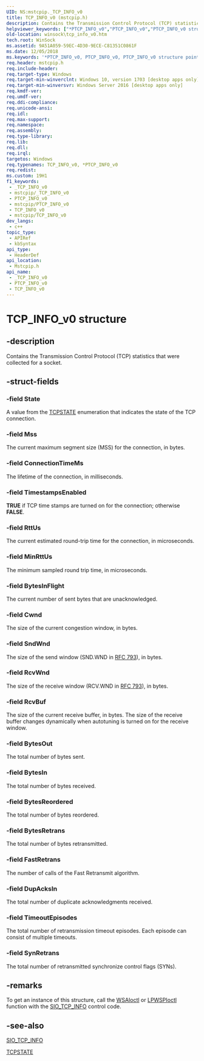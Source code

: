 ```yaml
---
UID: NS:mstcpip._TCP_INFO_v0
title: TCP_INFO_v0 (mstcpip.h)
description: Contains the Transmission Control Protocol (TCP) statistics that were collected for a socket.
helpviewer_keywords: ["*PTCP_INFO_v0","PTCP_INFO_v0","PTCP_INFO_v0 structure pointer [Winsock]","TCP_INFO_v0","TCP_INFO_v0 structure [Winsock]","mstcpip/PTCP_INFO_v0","mstcpip/TCP_INFO_v0","winsock.tcp_info_v0"]
old-location: winsock\tcp_info_v0.htm
tech.root: WinSock
ms.assetid: 9A51A059-59EC-4D30-9ECE-C81351C0861F
ms.date: 12/05/2018
ms.keywords: '*PTCP_INFO_v0, PTCP_INFO_v0, PTCP_INFO_v0 structure pointer [Winsock], TCP_INFO_v0, TCP_INFO_v0 structure [Winsock], mstcpip/PTCP_INFO_v0, mstcpip/TCP_INFO_v0, winsock.tcp_info_v0'
req.header: mstcpip.h
req.include-header: 
req.target-type: Windows
req.target-min-winverclnt: Windows 10, version 1703 [desktop apps only]
req.target-min-winversvr: Windows Server 2016 [desktop apps only]
req.kmdf-ver: 
req.umdf-ver: 
req.ddi-compliance: 
req.unicode-ansi: 
req.idl: 
req.max-support: 
req.namespace: 
req.assembly: 
req.type-library: 
req.lib: 
req.dll: 
req.irql: 
targetos: Windows
req.typenames: TCP_INFO_v0, *PTCP_INFO_v0
req.redist: 
ms.custom: 19H1
f1_keywords:
 - _TCP_INFO_v0
 - mstcpip/_TCP_INFO_v0
 - PTCP_INFO_v0
 - mstcpip/PTCP_INFO_v0
 - TCP_INFO_v0
 - mstcpip/TCP_INFO_v0
dev_langs:
 - c++
topic_type:
 - APIRef
 - kbSyntax
api_type:
 - HeaderDef
api_location:
 - Mstcpip.h
api_name:
 - _TCP_INFO_v0
 - PTCP_INFO_v0
 - TCP_INFO_v0
---
```


# TCP_INFO_v0 structure


## -description

Contains the Transmission Control Protocol (TCP)  statistics that were collected for a socket.

## -struct-fields

### -field State

A value from the <a href="/windows/desktop/api/mstcpip/ne-mstcpip-tcpstate">TCPSTATE</a> enumeration that indicates the  state of the TCP connection.

### -field Mss

The current maximum segment size (MSS) for the connection, in bytes.

### -field ConnectionTimeMs

The lifetime of the connection, in milliseconds.

### -field TimestampsEnabled

<b>TRUE</b> if TCP time stamps are turned on for the connection; otherwise <b>FALSE</b>.

### -field RttUs

The current estimated round-trip time for the connection, in microseconds.

### -field MinRttUs

The minimum sampled round trip time, in microseconds.

### -field BytesInFlight

The current number of sent bytes that are unacknowledged.

### -field Cwnd

The size of the current congestion window, in bytes.

### -field SndWnd

The size of the send window (SND.WND in <a href="https://tools.ietf.org/html/rfc793">RFC 793</a>),  in bytes.

### -field RcvWnd

 The size of the receive window (RCV.WND in <a href="https://tools.ietf.org/html/rfc793">RFC 793</a>), in bytes.

### -field RcvBuf

The size of the current receive buffer, in bytes.   The size of the receive buffer  changes dynamically when autotuning is turned on for the receive window.

### -field BytesOut

The total number of bytes sent.

### -field BytesIn

The total number of bytes received.

### -field BytesReordered

The total number of bytes reordered.

### -field BytesRetrans

The total number of bytes retransmitted.

### -field FastRetrans

The number of calls of the Fast Retransmit algorithm.

### -field DupAcksIn

The total number of duplicate acknowledgments received.

### -field TimeoutEpisodes

The total number of retransmission timeout episodes. Each episode can consist of multiple timeouts.

### -field SynRetrans

The total number of retransmitted synchronize control flags (SYNs).

## -remarks

To get an instance of this structure,  call the 
   <a href="/windows/desktop/api/winsock2/nf-winsock2-wsaioctl">WSAIoctl</a> or <a href="/previous-versions/windows/hardware/network/ff566296(v=vs.85)">LPWSPIoctl</a> function with the <a href="/previous-versions/windows/desktop/legacy/mt823415(v=vs.85)">SIO_TCP_INFO</a> 
   control code.

## -see-also

<a href="/previous-versions/windows/desktop/legacy/mt823415(v=vs.85)">SIO_TCP_INFO</a>



<a href="/windows/desktop/api/mstcpip/ne-mstcpip-tcpstate">TCPSTATE</a>

